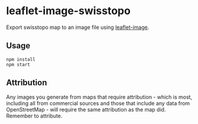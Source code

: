 # leaflet-image-swisstopo
Export swisstopo map to an image file using [leaflet-image](https://github.com/mapbox/leaflet-image).

## Usage

    npm install
    npm start

## Attribution

Any images you generate from maps that require attribution - which is most, including all from commercial sources and those that include any data from OpenStreetMap - will require the same attribution as the map did. Remember to attribute.
